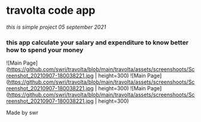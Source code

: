 # travolta code app
*this is simple project*
*05 september 2021*

### this app calculate your salary and expenditure to know better how to spend your money
![Main Page](https://github.com/swri/travolta/blob/main/travolta/assets/screenshoots/Screenshot_20210907-180038221.jpg | height=300)
![Main Page](https://github.com/swri/travolta/blob/main/travolta/assets/screenshoots/Screenshot_20210907-180038221.jpg | height=300)
![Main Page](https://github.com/swri/travolta/blob/main/travolta/assets/screenshoots/Screenshot_20210907-180038221.jpg | height=300)


Made by swr
